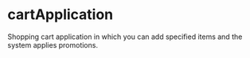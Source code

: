 # cartApplication
Shopping cart application in which you can add specified items and the system applies promotions. 
